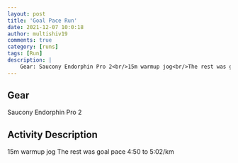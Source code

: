 ```yaml
---
layout: post
title: 'Goal Pace Run'
date: 2021-12-07 10:0:18
author: multishiv19
comments: true
category: [runs]
tags: [Run]
description: |
    Gear: Saucony Endorphin Pro 2<br/>15m warmup jog<br/>The rest was goal pace 4:50 to 5:02/km
---
```


## Gear
Saucony Endorphin Pro 2

## Activity Description
15m warmup jog
The rest was goal pace 4:50 to 5:02/km


<div width='100%' class='strava-embed-placeholder' data-embed-type='activity' data-embed-id='6356320178'></div>
<script src='https://strava-embeds.com/embed.js'></script>
